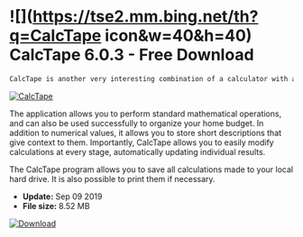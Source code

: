 # ![](https://tse2.mm.bing.net/th?q=CalcTape icon&w=40&h=40) CalcTape 6.0.3 - Free Download

```sh
CalcTape is another very interesting combination of a calculator with a notebook. Thanks to it, we can easily perform calculations and add any text comments to them.
```
[![CalcTape](https://gallery.dpcdn.pl/imgc/Tools/83355/g_-_420x350_1.5_-_x8252540c-e8c0-4bcb-ab3f-dfd19c71a68e.png)](https://softexe.net/win/business/calculators/calctape:apdb.html)

The application allows you to perform standard mathematical operations, and can also be used successfully to organize your home budget. In addition to numerical values, it allows you to store short descriptions that give context to them. Importantly, CalcTape allows you to easily modify calculations at every stage, automatically updating individual results.
 
 The CalcTape program allows you to save all calculations made to your local hard drive. It is also possible to print them if necessary.


- **Update:** Sep 09 2019
- **File size:** 8.52 MB

[![Download](https://cdn.softexe.net/static/img/download.png)](https://softexe.net/win/business/calculators/calctape:apdb.html)

